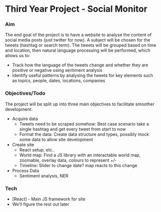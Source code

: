 # Third Year Project - Social Monitor

### Aim

The end goal of the project is to have a website to analyse the content of social media posts (just twitter for now). A subject will be chosen for the tweets (hashtag or search term). The tweets will be grouped based on time and location, then natural language processing will be performed, which allows us to:

- Track how the language of the tweets change and whether they are positive or negative using sentiment analysis
- Identify useful patterns by analysing the tweets for key elements such as topics, people, dates, locations, companies

### Objectives/Todo

The project will be split up into three main objectives to facilitate smoother development: 

- Acquire data
  - Tweets need to be scraped somehow: Best case scenario take a single hashtag and get every tweet from start to now
  - Format the data: Create data structure and types, possibly mock some data to allow site development
- Create site
  - React setup, etc..
  - World map: Find a JS library with an interactable world map, zoomable, overlay data, colours to represent +/-
  - Timeline: Slider to change date? map reacts to this change
- Process Data 
  - Sentiment analysis, NER

### Tech

* [React] - Main JS framework for site
* We'll figure the rest out later


